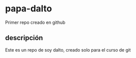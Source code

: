 # papa-dalto
Primer repo creado en github

## descripción
Este es un repo de soy dalto, creado solo para el curso de git
